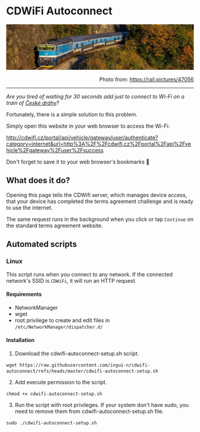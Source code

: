 # CDWiFi Autoconnect
![CD train](assets/cd-train.webp)

<div align="right">
  <span>Photo from: <a href="https://rail.pictures/47056">https://rail.pictures/47056</a></span>
</div>

---

_Are you tired of waiting for 30 seconds add just to connect to Wi-Fi on a train
of [České dráhy](https://www.cd.cz/)?_

Fortunately, there is a simple solution to this problem.

Simply open this website in your web browser to access the Wi-Fi:

http://cdwifi.cz/portal/api/vehicle/gateway/user/authenticate?category=internet&url=http%3A%2F%2Fcdwifi.cz%2Fportal%2Fapi%2Fvehicle%2Fgateway%2Fuser%2Fsuccess

Don't forget to save it to your web browser's bookmarks 🙂

## What does it do?

Opening this page tells the CDWifi server, which manages device access, that your device has completed the terms
agreement challenge and is ready to use the internet.

The same request runs in the background when you click or tap `Continue` on the standard terms agreement website.

## Automated scripts

### Linux

This script runs when you connect to any network. If the connected network's SSID is `CDWiFi`, it will run an HTTP
request.

#### Requirements

- NetworkManager
- wget
- root privilege to create and edit files in `/etc/NetworkManager/dispatcher.d/`

#### Installation

1. Download the cdwifi-autoconnect-setup.sh script.

```shell
wget https://raw.githubusercontent.com/ingui-n/cdwifi-autoconnect/refs/heads/master/cdwifi-autoconnect-setup.sh
```

2. Add execute permission to the script.

```shell
chmod +x cdwifi-autoconnect-setup.sh
```

3. Run the script with root privileges. If your system don't have sudo, you need to remove them from
   cdwifi-autoconnect-setup.sh file.

```shell
sudo ./cdwifi-autoconnect-setup.sh
```

